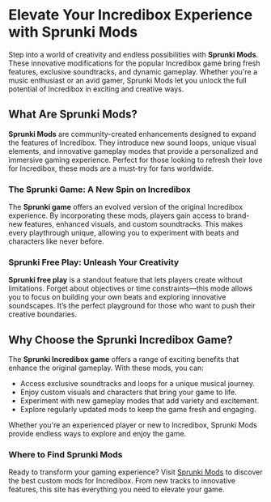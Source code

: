 <h1>Elevate Your Incredibox Experience with Sprunki Mods</h1> <p>Step into a world of creativity and endless possibilities with <strong>Sprunki Mods</strong>. These innovative modifications for the popular Incredibox game bring fresh features, exclusive soundtracks, and dynamic gameplay. Whether you're a music enthusiast or an avid gamer, Sprunki Mods let you unlock the full potential of Incredibox in exciting and creative ways.</p> <h2>What Are Sprunki Mods?</h2> <p><strong>Sprunki Mods</strong> are community-created enhancements designed to expand the features of Incredibox. They introduce new sound loops, unique visual elements, and innovative gameplay modes that provide a personalized and immersive gaming experience. Perfect for those looking to refresh their love for Incredibox, these mods are a must-try for fans worldwide.</p> <h3>The Sprunki Game: A New Spin on Incredibox</h3> <p>The <strong>Sprunki game</strong> offers an evolved version of the original Incredibox experience. By incorporating these mods, players gain access to brand-new features, enhanced visuals, and custom soundtracks. This makes every playthrough unique, allowing you to experiment with beats and characters like never before.</p> <h3>Sprunki Free Play: Unleash Your Creativity</h3> <p><strong>Sprunki free play</strong> is a standout feature that lets players create without limitations. Forget about objectives or time constraints—this mode allows you to focus on building your own beats and exploring innovative soundscapes. It’s the perfect playground for those who want to push their creative boundaries.</p> <h2>Why Choose the Sprunki Incredibox Game?</h2> <p>The <strong>Sprunki Incredibox game</strong> offers a range of exciting benefits that enhance the original gameplay. With these mods, you can:</p> <ul> <li>Access exclusive soundtracks and loops for a unique musical journey.</li> <li>Enjoy custom visuals and characters that bring your game to life.</li> <li>Experiment with new gameplay modes that add variety and excitement.</li> <li>Explore regularly updated mods to keep the game fresh and engaging.</li> </ul> <p>Whether you're an experienced player or new to Incredibox, Sprunki Mods provide endless ways to explore and enjoy the game.</p> <h3>Where to Find Sprunki Mods</h3> <p>Ready to transform your gaming experience? Visit <a href="https://sprunkimod.github.io/" target="_blank" rel="noopener noreferrer">Sprunki Mods</a> to discover the best custom mods for Incredibox. From new tracks to innovative features, this site has everything you need to elevate your game.</p> 
